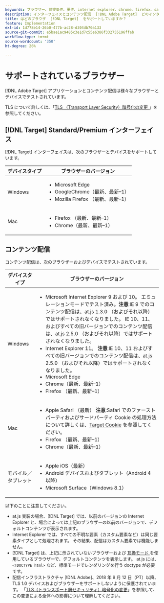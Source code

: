 ```yaml
---
keywords: ブラウザー、前提条件、要件、internet explorer、chrome、firefox、safari、android、surface、Browsers0
description: インターフェイスとコンテンツ配信  [!DNL Adobe Target]  どのインターネットブラウザーがサポートされているかについて説明します。
title: はどのブラウザ  [!DNL Target]  をサポートしていますか？
feature: Implementation
exl-id: 1d778e14-26b0-477b-ac28-d304db70a133
source-git-commit: e5bae1ac9485c3e1d7c55e6386f332755196ffab
workflow-type: tm+mt
source-wordcount: '350'
ht-degree: 26%

---
```


# サポートされているブラウザー

[!DNL Adobe Target] アプリケーションとコンテンツ配信は様々なブラウザーとデバイスでテストされています。

TLS について詳しくは、「[TLS （Transport Layer Security）暗号化の変更 ](tls-transport-layer-security-encryption.md)」を参照してください。

## [!DNL Target] Standard/Premium インターフェイス

[!DNL Target] インターフェイスは、次のブラウザーとデバイスをサポートしています。

| デバイスタイプ | ブラウザーのバージョン |
|--- |--- |
| Windows | <ul><li>Microsoft Edge</li><li>GoogleChrome（最新、最新–1）</li><li>Mozilla Firefox （最新、最新–1）</li></ul> |
| Mac | <ul><li>Firefox （最新、最新–1）</li><li>Chrome（最新、最新–1）</li></ul> |

## コンテンツ配信

コンテンツ配信は、次のブラウザーおよびデバイスでテストされています。

| デバイスタイプ | ブラウザーのバージョン |
|--- |--- |
| Windows | <ul><li>Microsoft Internet Explorer 9 および 10。 エミュレーションモードでテスト済み。**注意**:IE 9 でのコンテンツ配信は、at.js 1.3.0 （およびそれ以降）ではサポートされなくなりました。 IE 10、11、およびすべての旧バージョンでのコンテンツ配信は、at.js 2.5.0 （およびそれ以降）ではサポートされなくなりました。</li><li>Internet Explorer 11。 **注意**:IE 10、11 およびすべての旧バージョンでのコンテンツ配信は、at.js 2.5.0 （およびそれ以降）ではサポートされなくなりました。</li><li>Microsoft Edge</li><li>Chrome（最新、最新–1）</li><li>Firefox （最新、最新–1）</li></ul> |
| Mac | <ul><li>Apple Safari （最新） **注意**:Safari でのファーストパーティおよびサードパーティ Cookie の処理方法について詳しくは、[Target Cookie](../implement/client-side/atjs/atjs-cookies.md) を参照してください。</li><li>Firefox （最新、最新–1）</li><li>Chrome（最新、最新–1）</li></ul> |
| モバイル／タブレット | <ul><li>Apple iOS（最新）</li><li>Android デバイスおよびタブレット（Android 4 以降）</li><li>Microsoft Surface（Windows 8.1）</li></ul> |

以下のことに注意してください。

* at.js 実装の場合、[!DNL Target] では、以前のバージョンの Internet Explorer と、場合によっては上記のブラウザーの以前のバージョンで、デフォルトコンテンツが表示されます。
* Internet Explorer では、すべての不明な要素（カスタム要素など）は同じ要素タイプとして処理されます。 その結果、配信はカスタム要素では機能しません。
* [!DNL Target] は、上記に示されていないブラウザーおよび [ 互換モード ](https://en.wikipedia.org/wiki/Quirks_mode) を使用しているブラウザーで、デフォルトコンテンツを表示します。 at.js には、`<!DOCTYPE html>` など、標準モードでレンダリングを行う doctype が必要です。
* 配信インフラストラクチャ [!DNL Adobe]、2018 年 9 月 12 日（PT）以降、TLS 1.0 デバイスおよびブラウザーをサポートしないように保護されています。 「[TLS（トランスポート層セキュリティ）暗号化の変更](../before-implement/tls-transport-layer-security-encryption.md)」を参照して、この変更による全体への影響について理解してください。
